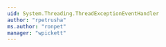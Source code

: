 ```yaml
---
uid: System.Threading.ThreadExceptionEventHandler
author: "rpetrusha"
ms.author: "ronpet"
manager: "wpickett"
---
```

